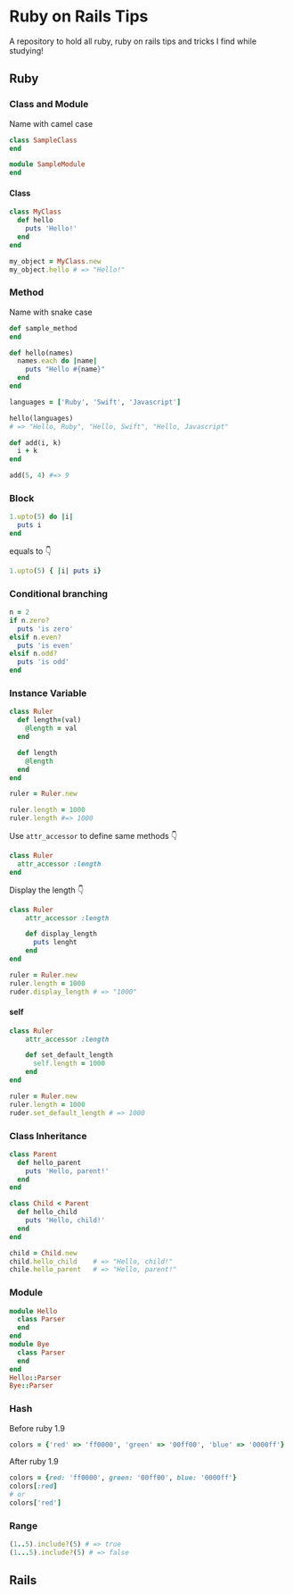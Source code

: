 # Ruby on Rails Tips
A repository to hold all ruby, ruby on rails tips and tricks I find while studying!
## Ruby
### Class and Module

Name with camel case

```ruby
class SampleClass
end

module SampleModule
end
```
#### Class
```ruby
class MyClass
  def hello
    puts 'Hello!'
  end
end

my_object = MyClass.new
my_object.hello # => "Hello!"
```

### Method

Name with snake case

```ruby
def sample_method
end
```

```ruby
def hello(names)
  names.each do |name|
    puts "Hello #{name}"
  end
end

languages = ['Ruby', 'Swift', 'Javascript']

hello(languages)
# => "Hello, Ruby", "Hello, Swift", "Hello, Javascript"
```

```ruby
def add(i, k)
  i + k
end

add(5, 4) #=> 9
```

### Block

```ruby
1.upto(5) do |i|
  puts i
end
```

equals to :point_down:

```ruby
1.upto(5) { |i| puts i}
```

### Conditional branching

```ruby
n = 2
if n.zero?
  puts 'is zero'
elsif n.even?
  puts 'is even'
elsif n.odd?
  puts 'is odd'
end
```
### Instance Variable

```ruby
class Ruler
  def length=(val)
    @length = val
  end

  def length
    @length
  end
end

ruler = Ruler.new

ruler.length = 1000
ruler.length #=> 1000
```

Use `attr_accessor` to define same methods :point_down:

```ruby
class Ruler
  attr_accessor :length
end
```

Display the length :point_down:

```ruby
class Ruler
    attr_accessor :length

    def display_length
      puts lenght
    end
end

ruler = Ruler.new
ruler.length = 1000
ruder.display_length # => "1000"
```

#### self

```ruby
class Ruler
    attr_accessor :length

    def set_default_length
      self.length = 1000
    end
end

ruler = Ruler.new
ruler.length = 1000
ruder.set_default_length # => 1000
```

### Class Inheritance

```ruby
class Parent
  def hello_parent
    puts 'Hello, parent!'
  end
end

class Child < Parent
  def hello_child
    puts 'Hello, child!'
  end
end

child = Child.new
child.hello_child    # => "Hello, child!"
chile.hello_parent   # => "Hello, parent!"
```

### Module

```ruby
module Hello
  class Parser
  end
end
module Bye
  class Parser
  end
end
Hello::Parser
Bye::Parser
```

### Hash
Before ruby 1.9
```ruby
colors = {'red' => 'ff0000', 'green' => '00ff00', 'blue' => '0000ff'}
```
After ruby 1.9
```ruby
colors = {red: 'ff0000', green: '00ff00', blue: '0000ff'}
colors[:red]
# or
colors['red']
```

### Range
```ruby
(1..5).include?(5) # => true
(1...5).include?(5) # => false
```

## Rails
